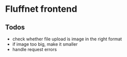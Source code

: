 # Fluffnet frontend

## Todos

- check whether file upload is image in the right format
- if image too big, make it smaller
- handle request errors
